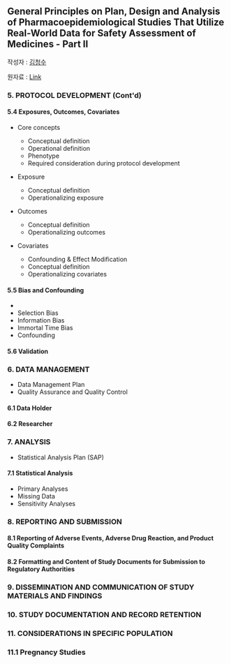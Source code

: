 ## General Principles on Plan, Design and Analysis of Pharmacoepidemiological Studies That Utilize Real-World Data for Safety Assessment of Medicines - Part II

작성자 : [김청수](https://www.linkedin.com/in/chungsoo-kim-42419b175/)

원자료 : [Link](https://database.ich.org/sites/default/files/ICH_M14_Step3_DraftGuideline_2024_0521.pdf)

### 5. PROTOCOL DEVELOPMENT (Cont'd)
#### 5.4 Exposures, Outcomes, Covariates

- Core concepts 
	- Conceptual definition
	- Operational definition
	- Phenotype
	- Required consideration during protocol development

- Exposure
	- Conceptual definition
	- Operationalizing exposure
- Outcomes
	- Conceptual definition
	- Operationalizing outcomes
- Covariates
	- Confounding & Effect Modification
	- Conceptual definition
	- Operationalizing covariates

#### 5.5 Bias and Confounding

- 
- Selection Bias
- Information Bias
- Immortal Time Bias
- Confounding

#### 5.6 Validation


### 6. DATA MANAGEMENT
- Data Management Plan
- Quality Assurance and Quality Control

#### 6.1 Data Holder

#### 6.2 Researcher

### 7. ANALYSIS
- Statistical Analysis Plan (SAP)

#### 7.1 Statistical Analysis
- Primary Analyses
- Missing Data
- Sensitivity Analyses

### 8. REPORTING AND SUBMISSION
#### 8.1 Reporting of Adverse Events, Adverse Drug Reaction, and Product Quality Complaints

#### 8.2 Formatting and Content of Study Documents for Submission to Regulatory Authorities

### 9. DISSEMINATION AND COMMUNICATION OF STUDY MATERIALS AND FINDINGS

### 10. STUDY DOCUMENTATION AND RECORD RETENTION

### 11. CONSIDERATIONS IN SPECIFIC POPULATION

### 11.1 Pregnancy Studies
		